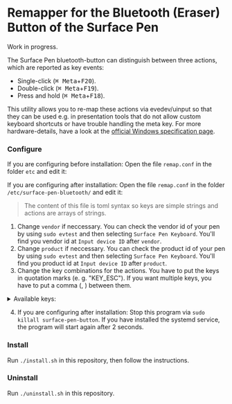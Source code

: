 # Remapper for the Bluetooth (Eraser) Button of the Surface Pen

Work in progress.

The Surface Pen bluetooth-button can distinguish between three actions, which are reported as key events:

- Single-click (<kbd>⌘ Meta</kbd>+<kbd>F20</kbd>).
- Double-click (<kbd>⌘ Meta</kbd>+<kbd>F19</kbd>).
- Press and hold (<kbd>⌘ Meta</kbd>+<kbd>F18</kbd>).

This utility allows you to re-map these actions via evedev/uinput so that they can be used e.g. in presentation tools that do not allow custom keyboard shortcuts or have trouble handling the meta key.
For more hardware-details, have a look at the [official Windows specification page][windows-spec].

[windows-spec]: https://docs.microsoft.com/en-us/windows-hardware/design/component-guidelines/windows-pen-designs#bluetooth-button-implimentation

### Configure



If you are configuring before installation: Open the file `remap.conf` in the folder `etc` and edit it:

If you are configuring after installation: Open the file `remap.conf` in the folder `/etc/surface-pen-bluetooth/` and edit it:
> The content of this file is toml syntax so keys are simple strings and actions are arrays of strings.
1) Change `vendor` if neccessary. You can check the vendor id of your pen by using `sudo evtest` and then selecting `Surface Pen Keyboard`. You'll find you vendor id at `Input device ID` after `vendor`.
2) Change `product` if neccessary. You can check the product id of your pen by using `sudo evtest` and then selecting `Surface Pen Keyboard`. You'll find you product id at `Input device ID` after `product`.
3) Change the key combinations for the actions. You have to put the keys in quotation marks (e. g. "KEY_ESC"). If you want multiple keys, you have to put a comma (, ) between them.
<details> <summary> Available keys: </summary>
  
```
KEY_ESC
KEY_1
KEY_2
KEY_3
KEY_4
KEY_5
KEY_6
KEY_7
KEY_8
KEY_9
KEY_0
KEY_MINUS
KEY_EQUAL
KEY_BACKSPACE
KEY_TAB
KEY_Q
KEY_W
KEY_E
KEY_R
KEY_T
KEY_Y
KEY_U
KEY_I
KEY_O
KEY_P
KEY_LEFTBRACE
KEY_RIGHTBRACE
KEY_ENTER
KEY_LEFTCTRL
KEY_A
KEY_S
KEY_D
KEY_F
KEY_G
KEY_H
KEY_J
KEY_K
KEY_L
KEY_SEMICOLON
KEY_APOSTROPHE
KEY_GRAVE
KEY_LEFTSHIFT
KEY_BACKSLASH
KEY_Z
KEY_X
KEY_C
KEY_V
KEY_B
KEY_N
KEY_M
KEY_COMMA
KEY_DOT
KEY_SLASH
KEY_RIGHTSHIFT
KEY_KPASTERISK
KEY_LEFTALT
KEY_SPACE
KEY_CAPSLOCK
KEY_F1
KEY_F2
KEY_F3
KEY_F4
KEY_F5
KEY_F6
KEY_F7
KEY_F8
KEY_F9
KEY_F10
KEY_NUMLOCK
KEY_SCROLLLOCK
KEY_KP7
KEY_KP8
KEY_KP9
KEY_KPMINUS
KEY_KP4
KEY_KP5
KEY_KP6
KEY_KPPLUS
KEY_KP1
KEY_KP2
KEY_KP3
KEY_KP0
KEY_KPDOT
KEY_102ND
KEY_F11
KEY_F12
KEY_KPENTER
KEY_RIGHTCTRL
KEY_KPSLASH
KEY_SYSRQ
KEY_RIGHTALT
KEY_HOME
KEY_UP
KEY_PAGEUP
KEY_LEFT
KEY_RIGHT
KEY_END
KEY_DOWN
KEY_PAGEDOWN
KEY_INSERT
KEY_DELETE
KEY_POWER
KEY_KPEQUAL
KEY_PAUSE
KEY_LEFTMETA
KEY_RIGHTMETA
KEY_COMPOSE
KEY_F13
KEY_F14
KEY_F15
KEY_F16
KEY_F17
KEY_F18
KEY_F19
KEY_F20
```

</details>

4) If you are configuring after installation: Stop this program via `sudo killall surface-pen-button`. If you have installed the systemd service, the program will start again after 2 seconds.
  

### Install

Run `./install.sh` in this repository, then follow the instructions.

### Uninstall

Run `./uninstall.sh` in this repository.
